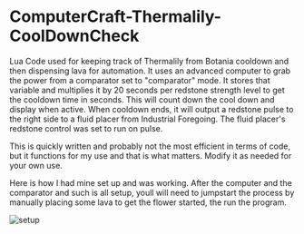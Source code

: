# ComputerCraft-Thermalily-CoolDownCheck
Lua Code used for keeping track of Thermalily from Botania cooldown and then dispensing lava for automation. It uses an advanced computer to grab the power from a comparator set to "comparator" mode. 
It stores that variable and multiplies it by 20 seconds per redstone strength level to get the cooldown time in seconds.
This will count down the cool down and display when active. When cooldown ends, it will output a redstone pulse to the right side to a fluid placer from Industrial Foregoing.
The fluid placer's redstone control was set to run on pulse.

This is quickly written and probably not the most efficient in terms of code, but it functions for my use and that is what matters. Modify it as needed for your own use.


Here is how I had mine set up and was working. After the computer and the comparator and such is all setup, youll will need to jumpstart the process by manually placing some lava to get the flower started, the run the program.

![setup](ComputerSteup.png)

